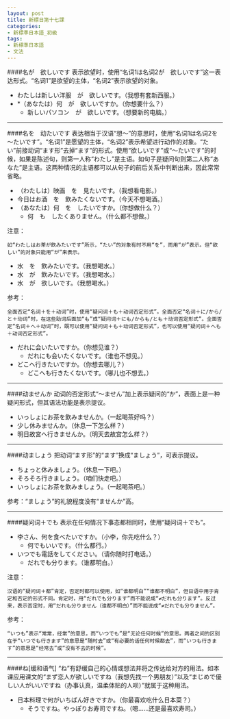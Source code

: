 ```yaml
---
layout: post
title: 新標日第十七課
categories:
- 新標準日本語_初級
tags:
- 新標準日本語
- 文法
---
```

####名が　欲しいです
表示欲望时，使用“名词1は名词2が　欲しいです”这一表达形式。“名词1”是欲望的主体，“名词2”表示欲望的对象。

* わたしは新しい洋服　が　欲しいです。（我想有套新西服。）
* *（あなたは）何　が　欲しいですか。（你想要什么？）
	* 新しいパソコン　が　欲しいです。（想要新的电脑。）
	
---
####名を　动たいです
表达相当于汉语“想～”的意思时，使用“名词1は名词2を　～たいです”。“名词1”是愿望的主体，“名词2”表示希望进行动作的对象。“たい”前接动词“ます形”去掉“ます”的形式。使用“欲しいです”或“～たいです”的时候，如果是陈述句，则第一人称“わたし”是主语。如句子是疑问句则第二人称“あなた”是主语。这两种情况的主语都可以从句子的前后关系中判断出来，因此常常省略。

* （わたしは）映画　を　見たいです。（我想看电影。）
* 今日はお酒　を　飲みたくないです。（今天不想喝酒。）
* （あなたは）何　を　したいですか。（你想做什么？）
	* 何　も　したくありません。（什么都不想做。）

注意：

	如“わたしはお茶が飲みたいです”所示，“たい”的对象有时不用“を”，而用“が”表示。但“欲しい”的对象只能用“が”来表示。

* 水　を　飲みたいです。（我想喝水。）
* 水　が　飲みたいです。（我想喝水。）
* 水　が　欲しいです。（我想喝水。）

参考：

	全面否定“名词＋を＋动词”时，使用“疑问词＋も＋动词否定形式”。全面否定“名词＋に/から/と＋动词”时，在这些助词后面加“も”成“疑问词＋にも/からも/とも＋动词否定形式”。全面否定“名词＋へ＋动词”时，既可以使用“疑问词＋も＋动词否定形式”，也可以使用“疑问词＋へも＋动词否定形式”。

* だれに会いたいですか。（你想见谁？）
	* だれにも会いたくないです。（谁也不想见。）
* どこへ行きたいですか。（你想去哪儿？）
	* どこへも行きたくないです。（哪儿也不想去。）

---
####动ませんか
动词的否定形式“～ません”加上表示疑问的“か”，表面上是一种疑问形式，但其语法功能是表示提议。

* いっしょにお茶を飲みませんか。（一起喝茶好吗？）
* 少し休みませんか。（休息一下怎么样？）
* 明日故宮へ行きませんか。（明天去故宫怎么样？）

---
####动ましょう
把动词“ます形”的“ます”换成“ましょう”，可表示提议。

* ちょっと休みましょう。（休息一下吧。）
* そろそろ行きましょう。（咱们快走吧。）
* いっしょにお茶を飲みましょう。（一起喝茶吧。）

参考：“ましょう”的礼貌程度没有“ませんか”高。

---
####疑问词＋でも
表示在任何情况下事态都相同时，使用“疑问词＋でも”。

* 李さん、何を食べたいですか。（小李，你先吃什么？）
	* 何でもいいです。（什么都行。）
* いつでも電話をしてください。（请你随时打电话。）
	* だれでも分ります。（谁都明白。）

注意：

	汉语的“疑问词＋都”肯定，否定时都可以使用，如“谁都明白”“谁都不明白”，但日语中用于肯定和否定的形式不同。肯定时，用“だれでも分ります”而不能说成“≠だれも分ります”。反过来，表示否定时，用“だれも分りません（谁都不明白）”而不能说成“≠だれでも分りません”。

参考：

	“いつも”表示“常常，经常”的意思，而“いつでも”是“无论任何时候”的意思。两者之间的区别在于“いつでも行きます”的意思是“随时去”或“有必要的话任何时候都去”，而“いつも行きます”的意思是“经常去”或“没有不去的时候”。

---
####ね[缓和语气]
“ね”有舒缓自己的心情或想法并将之传达给对方的用法。如本课应用课文的“まず恋人が欲しいですね（我想先找一个男朋友）”以及“まじめで優しい人がいいですね（办事认真，温柔体贴的人呗）”就属于这种用法。

* 日本料理で何がいちばん好きですか。（你最喜欢吃什么日本菜？）
	* そうですね。やっぽりお寿司ですね。（嗯……还是最喜欢寿司。）